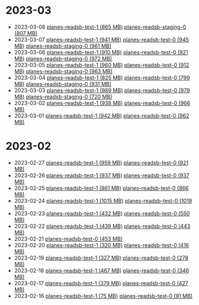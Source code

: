 # 2023-03
- 2023-03-08 [planes-readsb-test-1 (865 MB)](adsblol/globe_history/releases/tag/v2023-03-08-planes-readsb-test-1) [planes-readsb-staging-0 (807 MB)](adsblol/globe_history/releases/tag/v2023-03-08-planes-readsb-staging-0) 
- 2023-03-07 [planes-readsb-test-1 (941 MB)](adsblol/globe_history/releases/tag/v2023-03-07-planes-readsb-test-1) [planes-readsb-test-0 (945 MB)](adsblol/globe_history/releases/tag/v2023-03-07-planes-readsb-test-0) [planes-readsb-staging-0 (961 MB)](adsblol/globe_history/releases/tag/v2023-03-07-planes-readsb-staging-0) 
- 2023-03-06 [planes-readsb-test-1 (910 MB)](adsblol/globe_history/releases/tag/v2023-03-06-planes-readsb-test-1) [planes-readsb-test-0 (921 MB)](adsblol/globe_history/releases/tag/v2023-03-06-planes-readsb-test-0) [planes-readsb-staging-0 (972 MB)](adsblol/globe_history/releases/tag/v2023-03-06-planes-readsb-staging-0) 
- 2023-03-05 [planes-readsb-test-1 (960 MB)](adsblol/globe_history/releases/tag/v2023-03-05-planes-readsb-test-1) [planes-readsb-test-0 (912 MB)](adsblol/globe_history/releases/tag/v2023-03-05-planes-readsb-test-0) [planes-readsb-staging-0 (963 MB)](adsblol/globe_history/releases/tag/v2023-03-05-planes-readsb-staging-0) 
- 2023-03-04 [planes-readsb-test-1 (825 MB)](adsblol/globe_history/releases/tag/v2023-03-04-planes-readsb-test-1) [planes-readsb-test-0 (799 MB)](adsblol/globe_history/releases/tag/v2023-03-04-planes-readsb-test-0) [planes-readsb-staging-0 (931 MB)](adsblol/globe_history/releases/tag/v2023-03-04-planes-readsb-staging-0) 
- 2023-03-03 [planes-readsb-test-1 (989 MB)](adsblol/globe_history/releases/tag/v2023-03-03-planes-readsb-test-1) [planes-readsb-test-0 (979 MB)](adsblol/globe_history/releases/tag/v2023-03-03-planes-readsb-test-0) [planes-readsb-staging-0 (720 MB)](adsblol/globe_history/releases/tag/v2023-03-03-planes-readsb-staging-0) 
- 2023-03-02 [planes-readsb-test-1 (938 MB)](adsblol/globe_history/releases/tag/v2023-03-02-planes-readsb-test-1) [planes-readsb-test-0 (966 MB)](adsblol/globe_history/releases/tag/v2023-03-02-planes-readsb-test-0) 
- 2023-03-01 [planes-readsb-test-1 (942 MB)](adsblol/globe_history/releases/tag/v2023-03-01-planes-readsb-test-1) [planes-readsb-test-0 (962 MB)](adsblol/globe_history/releases/tag/v2023-03-01-planes-readsb-test-0) 
# 2023-02
- 2023-02-27 [planes-readsb-test-1 (959 MB)](adsblol/globe_history/releases/tag/v2023-02-27-planes-readsb-test-1) [planes-readsb-test-0 (921 MB)](adsblol/globe_history/releases/tag/v2023-02-27-planes-readsb-test-0) 
- 2023-02-26 [planes-readsb-test-1 (937 MB)](adsblol/globe_history/releases/tag/v2023-02-26-planes-readsb-test-1) [planes-readsb-test-0 (937 MB)](adsblol/globe_history/releases/tag/v2023-02-26-planes-readsb-test-0) 
- 2023-02-25 [planes-readsb-test-1 (861 MB)](adsblol/globe_history/releases/tag/v2023-02-25-planes-readsb-test-1) [planes-readsb-test-0 (866 MB)](adsblol/globe_history/releases/tag/v2023-02-25-planes-readsb-test-0) 
- 2023-02-24 [planes-readsb-test-1 (1015 MB)](adsblol/globe_history/releases/tag/v2023-02-24-planes-readsb-test-1) [planes-readsb-test-0 (1019 MB)](adsblol/globe_history/releases/tag/v2023-02-24-planes-readsb-test-0) 
- 2023-02-23 [planes-readsb-test-1 (432 MB)](adsblol/globe_history/releases/tag/v2023-02-23-planes-readsb-test-1) [planes-readsb-test-0 (550 MB)](adsblol/globe_history/releases/tag/v2023-02-23-planes-readsb-test-0) 
- 2023-02-22 [planes-readsb-test-1 (439 MB)](adsblol/globe_history/releases/tag/v2023-02-22-planes-readsb-test-1) [planes-readsb-test-0 (443 MB)](adsblol/globe_history/releases/tag/v2023-02-22-planes-readsb-test-0) 
- 2023-02-21 [planes-readsb-test-0 (453 MB)](adsblol/globe_history/releases/tag/v2023-02-21-planes-readsb-test-0) 
- 2023-02-20 [planes-readsb-test-1 (320 MB)](adsblol/globe_history/releases/tag/v2023-02-20-planes-readsb-test-1) [planes-readsb-test-0 (416 MB)](adsblol/globe_history/releases/tag/v2023-02-20-planes-readsb-test-0) 
- 2023-02-19 [planes-readsb-test-1 (327 MB)](adsblol/globe_history/releases/tag/v2023-02-19-planes-readsb-test-1) [planes-readsb-test-0 (278 MB)](adsblol/globe_history/releases/tag/v2023-02-19-planes-readsb-test-0) 
- 2023-02-18 [planes-readsb-test-1 (467 MB)](adsblol/globe_history/releases/tag/v2023-02-18-planes-readsb-test-1) [planes-readsb-test-0 (346 MB)](adsblol/globe_history/releases/tag/v2023-02-18-planes-readsb-test-0) 
- 2023-02-17 [planes-readsb-test-1 (379 MB)](adsblol/globe_history/releases/tag/v2023-02-17-planes-readsb-test-1) [planes-readsb-test-0 (427 MB)](adsblol/globe_history/releases/tag/v2023-02-17-planes-readsb-test-0) 
- 2023-02-16 [planes-readsb-test-1 (75 MB)](adsblol/globe_history/releases/tag/v2023-02-16-planes-readsb-test-1) [planes-readsb-test-0 (91 MB)](adsblol/globe_history/releases/tag/v2023-02-16-planes-readsb-test-0) 
